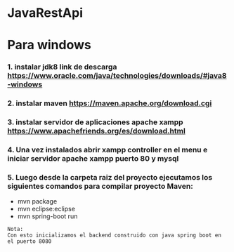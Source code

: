 # JavaRestApi

# Para windows
### 1. instalar jdk8 link de descarga https://www.oracle.com/java/technologies/downloads/#java8-windows
### 2. instalar maven https://maven.apache.org/download.cgi
### 3. instalar servidor de aplicaciones apache xampp https://www.apachefriends.org/es/download.html

### 4. Una vez instalados abrir xampp controller en el menu e iniciar servidor apache xampp puerto 80 y mysql
### 5. Luego desde la carpeta raiz del proyecto ejecutamos los siguientes comandos para compilar proyecto Maven:
- mvn package
- mvn eclipse:eclipse
- mvn spring-boot run

```
Nota:
Con esto inicializamos el backend construido con java spring boot en el puerto 8080

```

